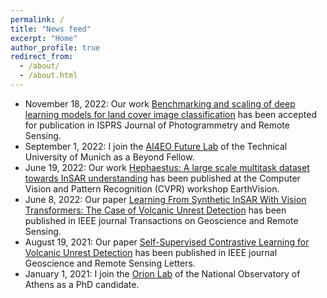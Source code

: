 ```yaml
---
permalink: /
title: "News feed"
excerpt: "Home"
author_profile: true
redirect_from: 
  - /about/
  - /about.html
---
```

- November 18, 2022: Our work [Benchmarking and scaling of deep learning models for land cover image classification]() has been accepted for publication in ISPRS Journal of Photogrammetry and Remote Sensing.
- September 1, 2022: I join the [AI4EO Future Lab](https://ai4eo.de/) of the Technical University of Munich as a Beyond Fellow.
- June 19, 2022: Our work [Hephaestus: A large scale multitask dataset towards InSAR understanding](https://openaccess.thecvf.com/content/CVPR2022W/EarthVision/papers/Bountos_Hephaestus_A_Large_Scale_Multitask_Dataset_Towards_InSAR_Understanding_CVPRW_2022_paper.pdf) has been published at the Computer Vision and Pattern Recognition (CVPR) workshop EarthVision.
- June 8, 2022: Our paper [Learning From Synthetic InSAR With Vision Transformers: The Case of Volcanic Unrest Detection](https://ieeexplore.ieee.org/document/9791383) has been published in IEEE journal Transactions on Geoscience and Remote Sensing.
- August 19, 2021: Our paper [Self-Supervised Contrastive Learning for Volcanic Unrest Detection](https://ieeexplore.ieee.org/document/9517282) has been published in IEEE journal Geoscience and Remote Sensing Letters.
- January 1, 2021: I join the [Orion Lab](http://orionlab.space.noa.gr) of the National Observatory of Athens as a PhD candidate.
